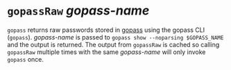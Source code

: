 # `gopassRaw` *gopass-name*

`gopass` returns raw passwords stored in [gopass][gopass] using the gopass CLI
(`gopass`). *gopass-name* is passed to `gopass show --noparsing $GOPASS_NAME`
and the output is returned. The output from `gopassRaw` is cached so calling
`gopassRaw` multiple times with the same *gopass-name* will only invoke `gopass`
once.

[gopass]: https://www.gopass.pw/
